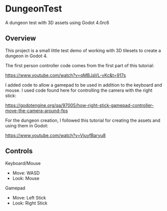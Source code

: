 # DungeonTest

A dungeon test with 3D assets using Godot 4.0rc6

## Overview

This project is a small little test demo of working with 3D tilesets to create a dungeon in Godot 4.

The first person controller code comes from the first part of this tutorial:

https://www.youtube.com/watch?v=qMBJaVL-vKc&t=917s

I added code to allow a gamepad to be used in addition to the keyboard and mouse. I used code found here for controlling the camera with the right stick:

https://godotengine.org/qa/97005/how-right-stick-gamepad-controller-move-the-camera-around-fps

For the dungeon creation, I followed this tutorial for creating the assets and using them in Godot:

https://www.youtube.com/watch?v=VjuyfBaryu8

## Controls

Keyboard/Mouse

- Move: WASD
- Look: Mouse

Gamepad

- Move: Left Stick
- Look: Right Stick
